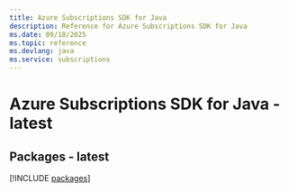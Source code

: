 ```yaml
---
title: Azure Subscriptions SDK for Java
description: Reference for Azure Subscriptions SDK for Java
ms.date: 09/18/2025
ms.topic: reference
ms.devlang: java
ms.service: subscriptions
---
```

# Azure Subscriptions SDK for Java - latest
## Packages - latest
[!INCLUDE [packages](subscriptions-index.md)]